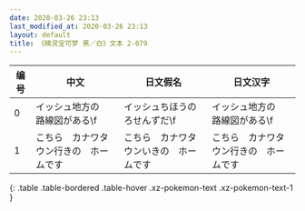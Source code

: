 ```yaml
---
date: 2020-03-26 23:13
last_modified_at: 2020-03-26 23:13
layout: default
title: 《精灵宝可梦 黑／白》文本 2-079
---
```

| 编号 | 中文 | 日文假名 | 日文汉字 |
| ---- | ---- | ---- | --- |
| 0 | イッシュ地方の　路線図がある\f | イッシュちほうの　ろせんずだ\f | イッシュ地方の　路線図がある\f |
| 1 | こちら　カナワタウン行きの　ホームです | こちら　カナワタウンいきの　ホームです | こちら　カナワタウン行きの　ホームです |
{: .table .table-bordered .table-hover .xz-pokemon-text .xz-pokemon-text-1 }